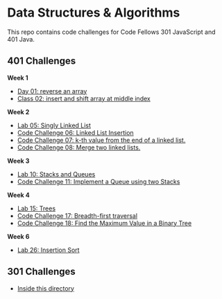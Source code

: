 # Data Structures & Algorithms
This repo contains code challenges for Code Fellows 301 JavaScript and 401 Java.

## 401 Challenges
**Week 1**
- [Day 01: reverse an array]()
- [Class 02: insert and shift array at middle index](./code-challenges/401/readmes/arrayShift.md)

**Week 2**
- [Lab 05: Singly Linked List](./code-challenges/401/readmes/linkedList.md)
- [Code Challenge 06: Linked List Insertion](./code-challenges/401/readmes/linkedListInsertions.md)
- [Code Challenge 07: k-th value from the end of a linked list.](./code-challenges/401/readmes/linkedListKValFromEnd.md)
- [Code Challenge 08: Merge two linked lists.](./code-challenges/401/readmes/mergeLinkedLists.md)

**Week 3**
- [Lab 10: Stacks and Queues](./code-challenges/401/readmes/stacksAndQueues.md)
- [Code Challenge 11: Implement a Queue using two Stacks](./code-challenges/401/readmes/queueWithStacks.md)

**Week 4**
- [Lab 15: Trees](./code-challenges/401/readmes/binarySearchTree.md)
- [Code Challenge 17: Breadth-first traversal](./code-challenges/401/readmes/breadthFirst.md)
- [Code Challenge 18: Find the Maximum Value in a Binary Tree](./code-challenges/401/readmes/findMaxBinaryTree.md)

**Week 6**
- [Lab 26: Insertion Sort](./code-challenges/401/readmes/insertionSort.md)

## 301 Challenges
- [Inside this directory](./code-challenges/301)
